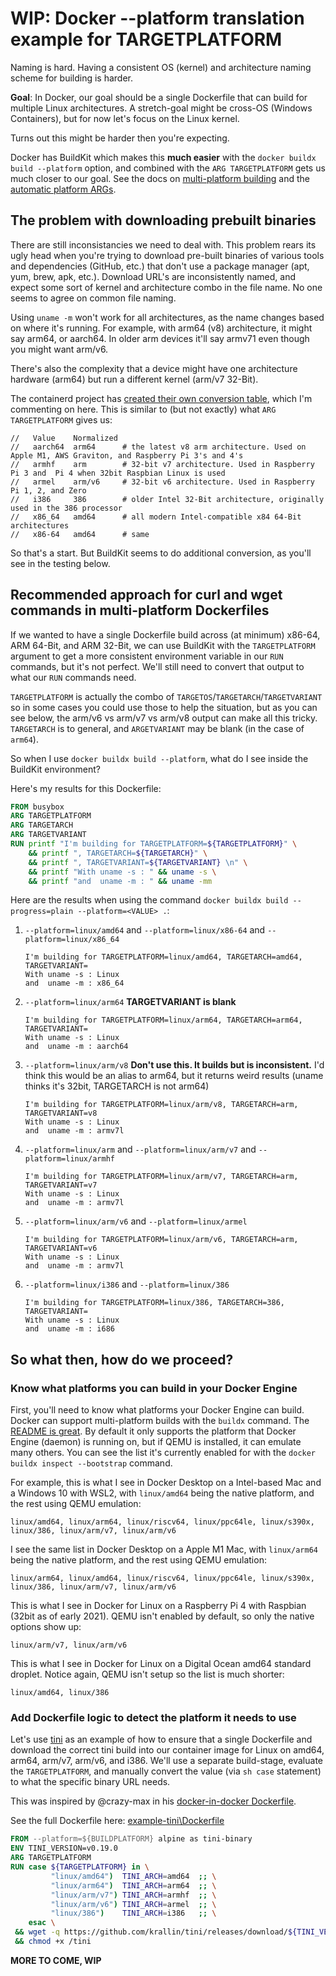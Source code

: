 # WIP: Docker --platform translation example for TARGETPLATFORM

Naming is hard. Having a consistent OS (kernel) and architecture naming scheme for building is harder.

**Goal**: In Docker, our goal should be a single Dockerfile that can build for multiple Linux architectures.
A stretch-goal might be cross-OS (Windows Containers), but for now let's focus on the Linux kernel.

Turns out this might be harder then you're expecting.

Docker has BuildKit which makes this **much easier** with the `docker buildx build --platform` option, and
combined with the `ARG TARGETPLATFORM` gets us much closer to our goal. See the docs on
[multi-platform building](https://docs.docker.com/buildx/working-with-buildx/#build-multi-platform-images)
and the [automatic platform ARGs](https://docs.docker.com/engine/reference/builder/#automatic-platform-args-in-the-global-scope).

## The problem with downloading prebuilt binaries

There are still inconsistancies we need to deal with. This problem rears its ugly head when you're
trying to download pre-built binaries of various tools and dependencies (GitHub, etc.) that don't use
a package manager (apt, yum, brew, apk, etc.).
Download URL's are inconsistently named, and expect some sort of kernel and architecture combo in the file name.
No one seems to agree on common file naming.

Using `uname -m` won't work for all architectures, as the name changes based on where it's running. For example, with 
arm64 (v8) architecture, it might say arm64, or aarch64. In older arm devices it'll say armv71 even though you
might want arm/v6.

There's also the complexity that a device might have one architecture hardware (arm64) but run a different kernel (arm/v7 32-Bit).

The containerd project has
[created their own conversion table](https://github.com/containerd/containerd/blob/master/platforms/platforms.go#L88-L94),
which I'm commenting on here. This is similar to (but not exactly) what `ARG TARGETPLATFORM` gives us:

```
//   Value    Normalized
//   aarch64  arm64      # the latest v8 arm architecture. Used on Apple M1, AWS Graviton, and Raspberry Pi 3's and 4's
//   armhf    arm        # 32-bit v7 architecture. Used in Raspberry Pi 3 and  Pi 4 when 32bit Raspbian Linux is used
//   armel    arm/v6     # 32-bit v6 architecture. Used in Raspberry Pi 1, 2, and Zero
//   i386     386        # older Intel 32-Bit architecture, originally used in the 386 processor
//   x86_64   amd64      # all modern Intel-compatible x84 64-Bit architectures
//   x86-64   amd64      # same
```

So that's a start. But BuildKit seems to do additional conversion, as you'll see in the testing below.

## Recommended approach for curl and wget commands in multi-platform Dockerfiles

If we wanted to have a single Dockerfile build across (at minimum) x86-64, ARM 64-Bit, and ARM 32-Bit,
we can use BuildKit with the `TARGETPLATFORM` argument to get a more consistent environment variable in our
`RUN` commands, but it's not perfect. We'll still need to convert that output to what our `RUN` commands need.

`TARGETPLATFORM` is actually the combo of `TARGETOS`/`TARGETARCH`/`TARGETVARIANT` so in some cases you could use
those to help the situation, but as you can see below, the arm/v6 vs arm/v7 vs arm/v8 output can make all this
tricky. `TARGETARCH` is to general, and `ARGETVARIANT` may be blank (in the case of `arm64`).

So when I use `docker buildx build --platform`, what do I see inside the BuildKit environment?

Here's my results for this Dockerfile:

```Dockerfile
FROM busybox
ARG TARGETPLATFORM
ARG TARGETARCH
ARG TARGETVARIANT
RUN printf "I'm building for TARGETPLATFORM=${TARGETPLATFORM}" \
    && printf ", TARGETARCH=${TARGETARCH}" \
    && printf ", TARGETVARIANT=${TARGETVARIANT} \n" \
    && printf "With uname -s : " && uname -s \
    && printf "and  uname -m : " && uname -mm
```

Here are the results when using the command `docker buildx build --progress=plain --platform=<VALUE> .`:

1. `--platform=linux/amd64` and `--platform=linux/x86-64` and `--platform=linux/x86_64`

    ```
    I'm building for TARGETPLATFORM=linux/amd64, TARGETARCH=amd64, TARGETVARIANT=
    With uname -s : Linux
    and  uname -m : x86_64
    ```

2. `--platform=linux/arm64` **TARGETVARIANT is blank**

    ```
    I'm building for TARGETPLATFORM=linux/arm64, TARGETARCH=arm64, TARGETVARIANT=
    With uname -s : Linux
    and  uname -m : aarch64
    ```

3. `--platform=linux/arm/v8` **Don't use this. It builds but is inconsistent.** I'd think this would be an alias to arm64, but it returns weird results (uname thinks it's 32bit, TARGETARCH is not arm64)

    ```
    I'm building for TARGETPLATFORM=linux/arm/v8, TARGETARCH=arm, TARGETVARIANT=v8
    With uname -s : Linux
    and  uname -m : armv7l
    ```

4. `--platform=linux/arm` and `--platform=linux/arm/v7` and `--platform=linux/armhf`

    ```
    I'm building for TARGETPLATFORM=linux/arm/v7, TARGETARCH=arm, TARGETVARIANT=v7
    With uname -s : Linux
    and  uname -m : armv7l
    ```

5. `--platform=linux/arm/v6` and `--platform=linux/armel`

    ```
    I'm building for TARGETPLATFORM=linux/arm/v6, TARGETARCH=arm, TARGETVARIANT=v6
    With uname -s : Linux
    and  uname -m : armv7l
    ```

4. `--platform=linux/i386` and `--platform=linux/386`

    ```
    I'm building for TARGETPLATFORM=linux/386, TARGETARCH=386, TARGETVARIANT=
    With uname -s : Linux
    and  uname -m : i686
    ```

## So what then, how do we proceed?

### Know what platforms you can build in your Docker Engine

First, you'll need to know what platforms your Docker Engine can build. Docker can support multi-platform builds with the `buildx` command. The [README is great](https://github.com/docker/buildx#building-multi-platform-images). By default it only supports the platform that Docker Engine (daemon) is running on, but if QEMU is installed, it can emulate many others. You can see the list it's currently enabled for with the `docker buildx inspect --bootstrap` command.  

For example, this is what I see in Docker Desktop on a Intel-based Mac and a Windows 10 with WSL2,
with `linux/amd64` being the native platform, and the rest using QEMU emulation:

`linux/amd64, linux/arm64, linux/riscv64, linux/ppc64le, linux/s390x, linux/386, linux/arm/v7, linux/arm/v6`

I see the same list in Docker Desktop on a Apple M1 Mac, with `linux/arm64` being the native platform, and the
rest using QEMU emulation:

`linux/arm64, linux/amd64, linux/riscv64, linux/ppc64le, linux/s390x, linux/386, linux/arm/v7, linux/arm/v6`

This is what I see in Docker for Linux on a Raspberry Pi 4 with Raspbian (32bit as of early 2021). QEMU isn't
enabled by default, so only the native options show up:

`linux/arm/v7, linux/arm/v6`

This is what I see in Docker for Linux on a Digital Ocean amd64 standard droplet. Notice again,
QEMU isn't setup so the list is much shorter:

`linux/amd64, linux/386`

### Add Dockerfile logic to detect the platform it needs to use

Let's use [tini](https://github.com/krallin/tini) as an example of how to ensure that a single Dockerfile and download the correct tini build into our container image for Linux on amd64, arm64, arm/v7, arm/v6, and i386.
We'll use a separate build-stage, evaluate the `TARGETPLATFORM`, and manually convert the value 
(via `sh case` statement) to what the specific binary URL needs.

This was inspired by @crazy-max in his [docker-in-docker Dockerfile](https://github.com/crazy-max/docker-docker/blob/1b0a1260bdbcb5931e07b5bc21e7bb0991101fda/Dockerfile-20.10#L12-L18).

See the full Dockerfile here: [example-tini\Dockerfile](example-tini\Dockerfile)

```Dockerfile
FROM --platform=${BUILDPLATFORM} alpine as tini-binary
ENV TINI_VERSION=v0.19.0
ARG TARGETPLATFORM
RUN case ${TARGETPLATFORM} in \
         "linux/amd64")  TINI_ARCH=amd64  ;; \
         "linux/arm64")  TINI_ARCH=arm64  ;; \
         "linux/arm/v7") TINI_ARCH=armhf  ;; \
         "linux/arm/v6") TINI_ARCH=armel  ;; \
         "linux/386")    TINI_ARCH=i386   ;; \
    esac \
 && wget -q https://github.com/krallin/tini/releases/download/${TINI_VERSION}/tini-static-${TINI_ARCH} -O /tini \
 && chmod +x /tini
 ```

 **MORE TO COME, WIP**